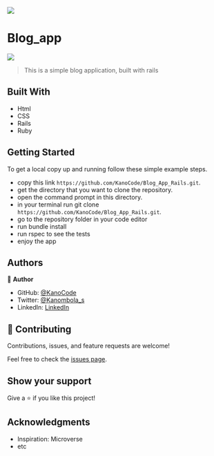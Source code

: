 ![](https://img.shields.io/badge/Microverse-blueviolet)

# Blog_app

![](https://raw.githubusercontent.com/microverseinc/curriculum-rails/main/blog-app/images/blog_app_erd.png?token=GHSAT0AAAAAABUCWVYSDQQ2R3GOHKTB64TIYX3X7EQ)

> This is a simple blog application, built with rails 



## Built With

- Html
- CSS
- Rails
- Ruby

## Getting Started

To get a local copy up and running follow these simple example steps.

- copy this link `https://github.com/KanoCode/Blog_App_Rails.git`.
- get the directory that you want to clone the repository.
- open the command prompt in this directory.
- in your terminal run git clone `https://github.com/KanoCode/Blog_App_Rails.git`.
- go to the repository folder in your code editor
- run bundle install
- run rspec to see the tests
- enjoy the app

## Authors

👤 **Author**

- GitHub: [@KanoCode](https://github.com/KanoCode)
- Twitter: [@Kanombola_s](https://twitter.com/Kanombola_s)
- LinkedIn: [LinkedIn](https://www.linkedin.com/in/kanombola-kanombola-a38b061a4/)

## 🤝 Contributing

Contributions, issues, and feature requests are welcome!

Feel free to check the [issues page](../../issues/).

## Show your support

Give a ⭐️ if you like this project!

## Acknowledgments

- Inspiration: Microverse
- etc